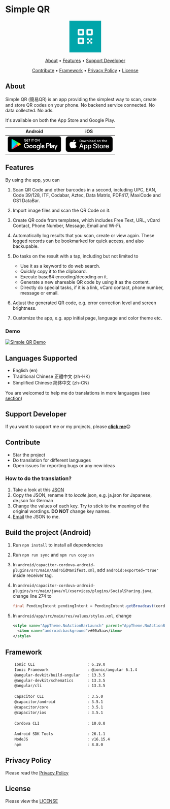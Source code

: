 # Simple QR

<p align="center">
<img alt="Simple QR" src="./resources/icon.png" width="100px">
</p>

<p align="center">
  <a href="#about">About</a>
• <a href="#features">Features</a>
• <a href="#support-developer">Support Developer</a>

</p>
<p align="center">
  <a href="#contribute">Contribute</a>
• <a href="#framework">Framework</a>
• <a href="#privacy-policy">Privacy Policy</a>
• <a href="#license">License</a>
</p>

## About

Simple QR (簡易QR) is an app providing the simplest way to scan, create and store QR codes on your phone. No backend service connected. No data collected. No ads.

It's available on both the App Store and Google Play.

| Android  | iOS |
|:-:|:-:|
| [<img src="badges/google-play-badge.png" height="50">](https://play.google.com/store/apps/details?id=com.tomfong.simpleqr) | [<img src="badges/appstore-badge.png" height="50">](https://apps.apple.com/us/app/simple-qr-by-tom-fong/id1621121553) |

## Features

By using the app, you can

1. Scan QR Code and other barcodes in a second, including UPC, EAN, Code 39/128, ITF, Codabar, Aztec, Data Matrix, PDF417, MaxiCode and GS1 DataBar.

2. Import image files and scan the QR Code on it.

3. Create QR code from templates, which includes Free Text, URL, vCard Contact, Phone Number, Message, Email and Wi-Fi.

4. Automatically log results that you scan, create or view again. These logged records can be bookmarked for quick access, and also backupable.

5. Do tasks on the result with a tap, including but not limited to
    * Use it as a keyword to do web search.
    * Quickly copy it to the clipboard.
    * Execute base64 encoding/decoding on it.
    * Generate a new shareable QR code by using it as the content.
    * Directly do special tasks, if it is a link, vCard contact, phone number, message or email.

6. Adjust the generated QR code, e.g. error correction level and screen brightness.

7. Customize the app, e.g. app initial page, language and color theme etc.

### Demo

[![Simple QR Demo]()](https://www.youtube.com/watch?v=D57VveikN8U)

## Languages Supported

* English (en)
* Traditional Chinese 正體中文 (zh-HK)
* Simplified Chinese 简体中文 (zh-CN)

You are welcomed to help me do translations in more languages (see <a href="#how-to-do-the-translation">section</a>)

## Support Developer

If you want to support me or my projects, please <a href="https://github.com/tomfong"><b>click me</b></a>😊

## Contribute

* Star the project
* Do translation for different languages
* Open issues for reporting bugs or any new ideas

### How to do the translation?

1. Take a look at this [JSON](https://github.com/tomfong/simple-qr/blob/master/src/assets/i18n/en.json)
2. Copy the JSON, rename it to <i>locale</i>.json, e.g. ja.json for Japanese, de.json for German
3. Change the values of each key. Try to stick to the meaning of the original wordings. <b>DO NOT</b> change key names.
4. [Email]('mailto:tomfong.dev@gmail.com') the JSON to me.

## Build the project (Android)

1. Run ```npm install``` to install all dependencies
2. Run ```npm run sync``` and ```npm run copy:an```
3. In ```android/capacitor-cordova-android-plugins/src/main/AndroidManifest.xml```, add ```android:exported="true"``` inside receiver tag.
4. In ```android/capacitor-cordova-android-plugins/src/main/java/nl/xservices/plugins/SocialSharing.java```, change line 274 to

    ```java
    final PendingIntent pendingIntent = PendingIntent.getBroadcast(cordova.getActivity().getApplicationContext(), 0, receiverIntent, PendingIntent.FLAG_UPDATE_CURRENT|PendingIntent.FLAG_IMMUTABLE);
    ```

5. In ```android/app/src/main/res/values/styles.xml```, change

    ```xml
    <style name="AppTheme.NoActionBarLaunch" parent="AppTheme.NoActionBar">
      <item name="android:background">#00a5aa</item>
    </style>
    ```

## Framework

```sh
    Ionic CLI                       : 6.19.0
    Ionic Framework                 : @ionic/angular 6.1.4
    @angular-devkit/build-angular   : 13.3.5
    @angular-devkit/schematics      : 13.3.5
    @angular/cli                    : 13.3.5

    Capacitor CLI                   : 3.5.0
    @capacitor/android              : 3.5.1
    @capacitor/core                 : 3.5.1
    @capacitor/ios                  : 3.5.1

    Cordova CLI                     : 10.0.0

    Android SDK Tools               : 26.1.1
    NodeJS                          : v16.15.4
    npm                             : 8.8.0
```

## Privacy Policy

Please read the [Privacy Policy](https://www.privacypolicies.com/live/771b1123-99bb-4bfe-815e-1046c0437a0f)

## License

Please view the [LICENSE](LICENSE)
